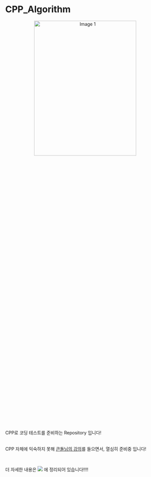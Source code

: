 # CPP_Algorithm
<div align="center">
  <img src="https://github.com/taemin-steve/CPP_Algorithm/assets/75752289/8e6c385b-3fd1-49c2-980c-b5c8bea9c180" alt="Image 1" width="80%" height="33%">
</div>
CPP로 코딩 테스트를 준비하는 Repository 입니다! 

<br />
<br />


CPP 자체에 익숙하지 못해 [큰돌님의 강의](https://www.inflearn.com/course/10%EC%A3%BC%EC%99%84%EC%84%B1-%EC%BD%94%EB%94%A9%ED%85%8C%EC%8A%A4%ED%8A%B8-%ED%81%B0%EB%8F%8C)를 들으면서, 열심히 준비중 입니다!

<br />

더 자세한 내용은 <a href="https://velog.io/@taemin-steve/series" target="_blank"><img src="https://img.shields.io/badge/Velog-white?style=flat&logo=velog&logoColor=#20C997"/></a> 에 정리되어 있습니다!!!!
